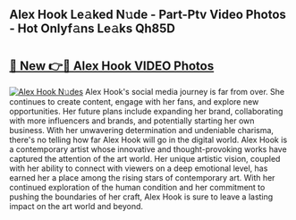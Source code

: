 ## Alex Hook Le𝚊ked N𝚞de - Part-Ptv Video Photos - Hot Onlyf𝚊ns Le𝚊ks Qh85D

# <h2><a href="http://ab2660.deff.icu/?id=Alex+Hook">🔗 New 👉🔴 Alex Hook VIDEO Photos</a></h2>

[![Alex Hook N𝚞des](https://i.imgur.com/rIISA9y.gif)](http://ab2660.deff.icu/?id=Alex+Hook)
Alex Hook's social media journey is far from over. She continues to create content, engage with her fans, and explore new opportunities. Her future plans include expanding her brand, collaborating with more influencers and brands, and potentially starting her own business. With her unwavering determination and undeniable charisma, there's no telling how far Alex Hook will go in the digital world. Alex Hook is a contemporary artist whose innovative and thought-provoking works have captured the attention of the art world. Her unique artistic vision, coupled with her ability to connect with viewers on a deep emotional level, has earned her a place among the rising stars of contemporary art. With her continued exploration of the human condition and her commitment to pushing the boundaries of her craft, Alex Hook is sure to leave a lasting impact on the art world and beyond.

